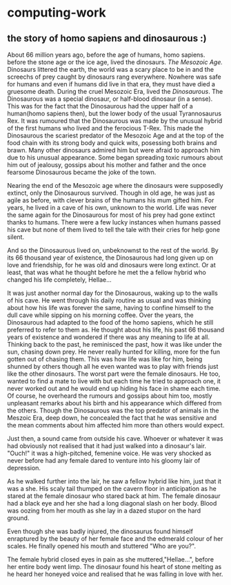 # computing-work
## the story of homo sapiens and dinosaurous :)
About 66 million years ago, before the age of humans, homo sapiens. before the stone age or the ice age, lived the dinosaurs. *The Mesozoic Age.* Dinosaurs littered the earth, the world was a scary place to be in and the screechs of prey caught by dinosaurs rang everywhere. Nowhere was safe for humans and even if humans did live in that era, they must have died a gruesome death. During the cruel Mesozoic Era, lived the *Dinosaurous*. The Dinosaurous was a special dinosaur, or half-blood dinosaur (in a sense). This was for the fact that the Dinosaurous had the upper half of a human(homo sapiens then), but the lower body of the usual Tyrannosaurus Rex. It was rumoured that the Dinosaurous was made by the unusual hybrid of the first humans who lived and the ferocious T-Rex. This made the Dinosaurous the scariest predator of the Mesozoic Age and at the top of the food chain with its strong body and quick wits, posessing both brains and brawn. Many other dinosaurs admired him but were afraid to approach him due to his unusual appearance. Some began spreading toxic rumours about him out of jealousy, gossips about his mother and father and the once fearsome Dinosaurous became the joke of the town. 

Nearing the end of the Mesozoic age where the dinosaurs were supposedly extinct, only the Dinosaurous survived. Though in old age, he was just as agile as before, with clever brains of the humans his mum gifted him. For years, he lived in a cave of his own, unknown to the world. Life was never the same again for the Dinosaurous for most of his prey had gone extinct thanks to humans. There were a few lucky instances when humans passed his cave but none of them lived to tell the tale with their cries for help gone silent. 

And so the Dinosaurous lived on, unbeknownst to the rest of the world. By its 66 thousand year of existence, the Dinosaurous had long given up on love and friendship, for he was old and dinosaurs were long extinct. Or at least, that was what he thought before he met the a fellow hybrid who changed his life completely, Hellae...

It was just another normal day for the Dinosaurous, waking up to the walls of his cave. He went through his daily routine as usual and was thinking about how his life was forever the same, having to confine himself to the dull cave while sipping on his morning coffee. Over the years, the Dinosaurous had adapted to the food of the homo sapiens, which he still preferred to refer to them as. He thought about his life, his past 66 thousand years of existence and wondered if there was any meaning to life at all. Thinking back to the past, he reminisced the past, how it was like under the sun, chasing down prey. He never really hunted for killing, more for the fun gotten out of chasing them. This was how life was like for him, being shunned by others though all he even wanted was to play with friends just like the other dinosaurs. The worst part were the female dinosaurs. He too, wanted to find a mate to live with but each time he tried to approach one, it never worked out and he would end up hiding his face in shame each time. Of course, he overheard the rumours and gossips about him too, mostly unpleasant remarks about his birth and his appearance which differed from the others. Though the Dinosaurous was the top predator of animals in the Meszoic Era, deep down, he concealed the fact that he was sensitive and the mean comments about him affected him more than others would expect. 

Just then, a sound came from outside his cave. Whoever or whatever it was had obviously not  realised that it had just walked into a dinosaur's lair. "Ouch!" it was a high-pitched, femenine voice. He was very shocked as never before had any female dared to venture into his gloomy lair of depression.

As he walked further into the lair, he saw a fellow hybrid like him, just that it was a she. His scaly tail thumped on the cavern floor in anticipation as he stared at the female dinosaur who stared back at him. The female dinosaur had a black eye and her she had a long diagonal slash on her body. Blood was oozing from her mouth as she lay in a dazed stupor on the hard ground.

Even though she was badly injured, the dinosaurus found himself enraptured by the beauty of her female face and the edmerald colour of her scales. He finally opened his mouth and stuttered "Who are you?".

The female hybrid closed eyes in pain as she muttered,"Hellae...", before her entire body went limp. The dinosaur found his heart of stone melting as he heard her honeyed voice and realised that he was falling in love with her.
